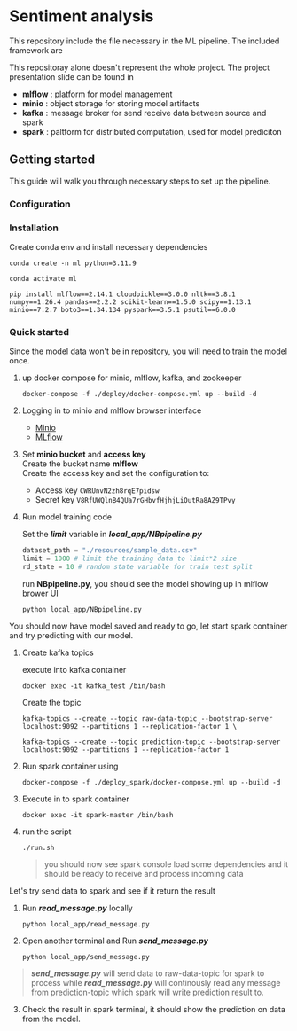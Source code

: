 # Sentiment analysis
<p>This repository include the file necessary in the ML pipeline. The included framework are</p>

This repositoray alone doesn't represent the whole project. The project presentation slide can be found in 

    
- **mlflow** : platform for model management
- **minio**  : object storage for storing model artifacts
- **kafka**  : message broker for send receive data between source and spark
- **spark**  : paltform for distributed computation, used for model prediciton

## Getting started
This guide will walk you through necessary steps to set up the pipeline.
### Configuration

### Installation
Create conda env and install necessary dependencies <br>

```shell
conda create -n ml python=3.11.9

```
```shell
conda activate ml

```
```shell
pip install mlflow==2.14.1 cloudpickle==3.0.0 nltk==3.8.1 numpy==1.26.4 pandas==2.2.2 scikit-learn==1.5.0 scipy==1.13.1 minio==7.2.7 boto3==1.34.134 pyspark==3.5.1 psutil==6.0.0

```


### Quick started

Since the model data won't be in repository, you will need to train the model once. <br>

1. up docker compose for minio, mlflow, kafka, and zookeeper
    ```shell
    docker-compose -f ./deploy/docker-compose.yml up --build -d

    ```
2. Logging in to minio and mlflow browser interface
    - [Minio](http://localhost:9000)
    - [MLflow](http://localhost:5000)

3. Set **minio bucket** and **access key** <br>
    Create the bucket name **mlflow**<Br>
    Create the access key and set the configuration to:
    - Access key
    ``CWRUnvN2zh8rqE7pidsw``
    - Secret key
    ``V8RfUWQlnB4QUa7rGHbvfHjhjLiOutRa8AZ9TPvy``
4. Run model training code

    Set the **_limit_** variable in **_local_app/NBpipeline.py_**
    ```python
    dataset_path = "./resources/sample_data.csv"
    limit = 1000 # limit the training data to limit*2 size
    rd_state = 10 # random state variable for train test split
    ```
    run **NBpipeline.py**, you should see the model showing up in mlflow brower UI 
    ```shell
    python local_app/NBpipeline.py
    ```

You should now have model saved and ready to go, let start spark container and try predicting with our model.

1. Create kafka topics

    execute into kafka container
    ```shell
    docker exec -it kafka_test /bin/bash
    ```

    Create the topic
    ```shell
    kafka-topics --create --topic raw-data-topic --bootstrap-server localhost:9092 --partitions 1 --replication-factor 1 \

    kafka-topics --create --topic prediction-topic --bootstrap-server localhost:9092 --partitions 1 --replication-factor 1
    ```

2. Run spark container using
    ```shell
    docker-compose -f ./deploy_spark/docker-compose.yml up --build -d
    ```
3. Execute in to spark container
    ```shell
    docker exec -it spark-master /bin/bash
    ```

4. run the script
    ```
    ./run.sh
    ```
    >you should now see spark console load some dependencies and it should be ready to receive and process incoming data

Let's try send data to spark and see if it return the result

1. Run ***read_message.py*** locally
    ```shell
    python local_app/read_message.py
    ```

2. Open another terminal and Run ***send_message.py*** 
    ```shell
    python local_app/send_message.py
    ```
> ***send_message.py*** will send data to raw-data-topic for spark to process while ***read_message.py*** will continously read any message from prediction-topic which spark will write prediction result to.

3. Check the result in spark terminal, it should show the prediction on data from the model.
